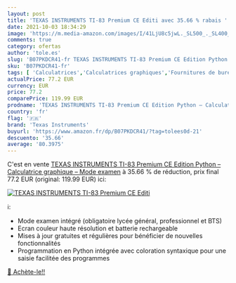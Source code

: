 ```yaml
---
layout: post
title: 'TEXAS INSTRUMENTS TI-83 Premium CE Editi avec 35.66 % rabais '
date: 2021-10-03 18:34:29
image: 'https://m.media-amazon.com/images/I/41LjU8c5jwL._SL500_._SL400_.jpg'
comments: true
category: ofertas
author: 'tole.es'
slug: 'B07PKDCR41-fr TEXAS INSTRUMENTS TI-83 Premium CE Edition Python –...'
sku: 'B07PKDCR41-fr'
tags: [ 'Calculatrices','Calculatrices graphiques','Fournitures de bureau','Fournitures électroniques','texas instruments', ]
actualPrice: 77.2 EUR
currency: EUR
price: 77.2
comparePrice: 119.99 EUR
prodname: 'TEXAS INSTRUMENTS TI-83 Premium CE Edition Python – Calculatrice graphique – Mode examen'
country: 'fr'
flag: '🇫🇷'
brand: 'Texas Instruments'
buyurl: 'https://www.amazon.fr/dp/B07PKDCR41/?tag=tolees0d-21'
descuento: '35.66'
average: '80.3975'
---
```


C'est en vente [TEXAS INSTRUMENTS TI-83 Premium CE Edition Python – Calculatrice graphique – Mode examen](https://www.amazon.fr/dp/B07PKDCR41/?tag=tolees0d-21)  à  35.66 % de réduction, prix final  77.2 EUR (original: 119.99 EUR) ici:

[![TEXAS INSTRUMENTS TI-83 Premium CE Editi](https://m.media-amazon.com/images/I/41LjU8c5jwL._SL500_._SL400_.jpg)](https://www.amazon.fr/dp/B07PKDCR41/?tag=tolees0d-21)

ℹ️:

- Mode examen intégré (obligatoire lycée général, professionnel et BTS)
- Ecran couleur haute résolution et batterie rechargeable
- Mises à jour gratuites et régulières pour bénéficier de nouvelles fonctionnalités
- Programmation en Python intégrée avec coloration syntaxique pour une saisie facilitée des programmes

[🛒 Achète-le!!](https://www.amazon.fr/dp/B07PKDCR41/?tag=tolees0d-21)
